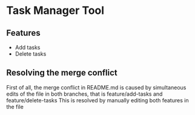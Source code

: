 # Task Manager Tool
## Features
- Add tasks
- Delete tasks

## Resolving the merge conflict
First of all, the merge conflict in README.md is caused by simultaneous edits of the file in both branches, that is feature/add-tasks and feature/delete-tasks
This is resolved by manually editing both features in the file
